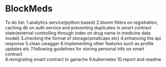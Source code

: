 # BlockMeds

To do list:
1.analytics service(python based)
2.bloom filters on registration, caching db on auth service and preventing duplicates in smart contract state(external controlling through index on drug name in medicine data model)
3.checking the format of storage(smallcaps etc) 
4.enhancing the api response
5.clean swagger
6.implementing other features such as profile updates etc
7.following guidelines for storing personal info on smart contract\
8.remigrating smart contract to ganache
9.kubernetes
10.report and readme